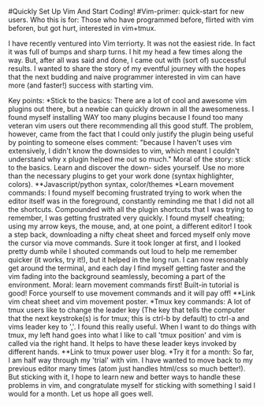 
#Quickly Set Up Vim And Start Coding!
#Vim-primer: quick-start for new users.
Who this is for: Those who have programmed before, flirted with vim beforen, but got hurt,
interested in vim+tmux.

I have recently ventured into Vim terriorty. It was not the easiest ride. In fact it
was full of bumps and sharp turns. I hit my head a few times along the way. But, after
all was said and done, I came out with (sort of) successful results. I wanted to share
the story of my eventful journey with the hopes that the next budding and naive
programmer interested in vim can have more (and faster!) success with starting vim.

Key points:
*Stick to the basics:
    There are a lot of cool and awesome vim plugins out there, but a newbie can quickly
    drown in all the awesomeness. I found myself installing WAY too many plugins because
    I found too many veteran vim users out there recommending all this good stuff. The
    problem, however, came from the fact that I could only justify the plugin being useful
    by pointing to someone elses comment: "because I haven't uses vim extensively, I didn't
    know the downsides to vim, which meant I couldn't understand why x plugin helped me
    out so much." Moral of the story: stick to the basics. Learn and discover the down-
    sides yourself. Use no more than the necessary plugins to get your work done (syntax
    highlighter, colors).
    **Javascript/python syntax, color/themes
*Learn movement commands:
    I found myself becoming frustrated trying to work when the editor itself was in the
    foreground, constantly reminding me that I did not all the shortcuts. Compounded with
    all the plugin shortcuts that I was trying to remember, I was getting frustrated very
    quickly. I found myself cheating; using my arrow keys, the mouse, and, at one point, a
    different editor! I took a step back, downloading a nifty cheat sheet and forced myself only
    move the cursor via move commands. Sure it took longer at first, and I looked pretty dumb
    while I shouted commands out loud to help me remember quicker (it works, try it!), but
    it helped in the long run. I can now resonably get around the terminal, and each day
    I find myself getting faster and the vim fading into the background seamlessly, becoming
    a part of the environment. Moral: learn movement commands first! Built-in tutorial is
    good! Force yourself to use movement commands and it will pay off!
    **Link vim cheat sheet and vim movement poster.
*Tmux key commands:
    A lot of tmux users like to change the leader key (The key that tells the computer that the
    next keystroke(s) is for tmux; this is ctrl-b by default) to ctrl-a and vims leader key to
    ','. I found this really useful. When I want to do things with tmux, my left hand goes into
    what I like to call 'tmux position' and vim is called via the right hand. It helps to have 
    these leader keys invoked by different hands.
    **Link to tmux power user blog.
*Try it for a month:
    So far, I am half way through my 'trial' with vim. I have wanted to move back to my previous
    editor many times (atom just handles html/css so much better!). But sticking with it, I hope
    to learn new and better ways to handle these problems in vim, and congratulate myself for
    sticking with something I said I would for a month. Let us hope all goes well.
